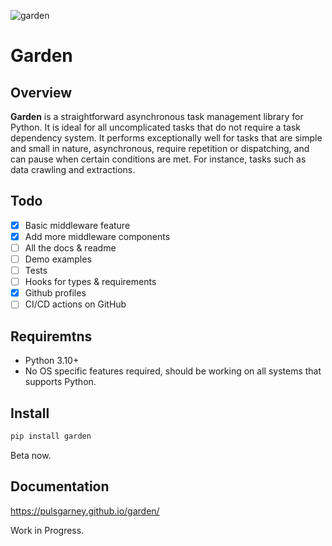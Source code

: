 ![garden](assets/banner.min.jpg)

Garden
====

## Overview

**Garden** is a straightforward asynchronous task management library for Python. It is ideal for all uncomplicated tasks that do not require a task dependency system. It performs exceptionally well for tasks that are simple and small in nature, asynchronous, require repetition or dispatching, and can pause when certain conditions are met. For instance, tasks such as data crawling and extractions.

## Todo

- [x] Basic middleware feature
- [x] Add more middleware components
- [ ] All the docs & readme
- [ ] Demo examples
- [ ] Tests
- [ ] Hooks for types & requirements
- [x] Github profiles
- [ ] CI/CD actions on GitHub

## Requiremtns
  * Python 3.10+
  * No OS specific features required, should be working on all systems that supports Python.

## Install

```sh
pip install garden
```

Beta now.

## Documentation

https://pulsgarney.github.io/garden/

Work in Progress.
